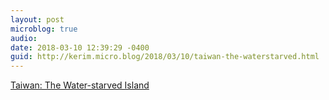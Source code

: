 ```yaml
---
layout: post
microblog: true
audio: 
date: 2018-03-10 12:39:29 -0400
guid: http://kerim.micro.blog/2018/03/10/taiwan-the-waterstarved.html
---
```

[Taiwan: The Water-starved Island](https://english.cw.com.tw/article/article.action?id=1876)
